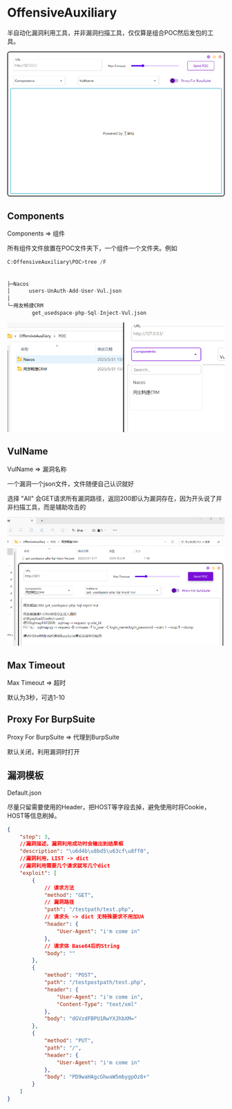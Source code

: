 # OffensiveAuxiliary

半自动化漏洞利用工具，并非漏洞扫描工具，仅仅算是组合POC然后发包的工具。

![image-20230531154706116](.\images\1.png)

## Components

Components => 组件

所有组件文件放置在POC文件夹下，一个组件一个文件夹。例如

```python
C:OffensiveAuxiliary\POC>tree /F


├─Nacos
│      users-UnAuth-Add-User-Vul.json
│
└─用友畅捷CRM
        get_usedspace-php-Sql-Inject-Vul.json
```

![image-20230531155424057](.\images\2.png)

## VulName

VulName => 漏洞名称

一个漏洞一个json文件，文件随便自己认识就好

选择 "All" 会GET请求所有漏洞路径，返回200即认为漏洞存在，因为开头说了并非扫描工具，而是辅助攻击的

![image-20230531155834686](.\images\3.png)

## Max Timeout

Max Timeout => 超时

默认为3秒，可选1-10

## Proxy For BurpSuite

Proxy For BurpSuite => 代理到BurpSuite

默认关闭，利用漏洞时打开

## 漏洞模板

Default.json

尽量只留需要使⽤的Header，把HOST等字段去掉，避免使⽤时将Cookie，HOST等信息刷掉。

```json
{
    "step": 3,
    //漏洞描述，漏洞利用成功时会输出到结果框
    "description": "\u6d4b\u8bd5\u63cf\u8ff0",
    //漏洞利⽤，LIST -> dict
	//漏洞利⽤需要⼏个请求就写⼏个dict
    "exploit": [
        {
            // 请求⽅法
            "method": "GET",
            // 漏洞路径
            "path": "/testpath/test.php",
            // 请求头 -> dict 无特殊要求不用加UA
            "header": {
                "User-Agent": "i'm come in"
            },
            // 请求体 Base64后的String
            "body": ""
        },
        {
            "method": "POST",
            "path": "/testpostpath/test.php",
            "header": {
                "User-Agent": "i'm come in",
                "Content-Type": "text/xml"
            },
            "body": "dGVzdFBPU1RwYXJhbXM="
        },
        {
            "method": "PUT",
            "path": "/",
            "header": {
                "User-Agent": "i'm come in"
            },
            "body": "PD9waHAgcGhwaW5mbygpOz8+"
        }
    ]
}
```

